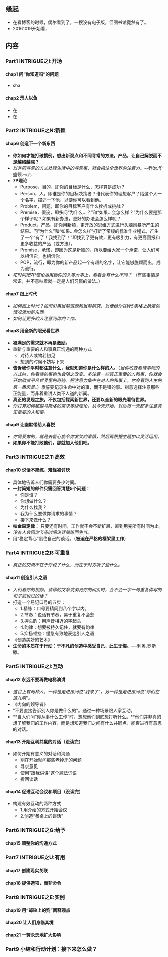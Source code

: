 ##  缘起
+ 在看博客的时候，偶尔看到了，一搜没有电子版，但图书馆竟然有了。
+ 20161019开始看，

## 内容
###  Part1 INTRIGUE之I:开场
####  chap1 问“你知道吗”的问题
+ sha

####  chap2 示人以鱼
+ 在
+ 在

###  Part2 INTRIGUE之N:新颖
####  chap6 创造下一个新东西
+ **你如何才能打破惯例，想出新观点和不同寻常的方法，产品，让自己解脱而不是越陷越深？**
+ *以非同寻常的方式处理生活中的寻常事，就会抓住全世界的注意力。*--乔治.华盛顿.卡弗
+ **7P理论**
	+ Purpose，目的，即你的目标是什么，怎样算是成功？
	+ Person，人，即谁是你的目标决策者？谁代表你的理想客户？给这个人一个名字，描述一下他，以便你可以看到他。
	+ Problem，问题，即你的目标客户有什么挫折或挑战？
	+ Premise，假设，即多问“为什么...？”和“如果...会怎么样？”为什么要是那个样子呢？如果有新办法，更好的办法会怎么样呢？
	+ Product，产品，即你用新颖，更开放的思维方式进行头脑风暴所产生的结果。问“为什么”和“如果...会怎么样”打断了常规的标准作业程式，产生了一个“有了！我找到了！”即找到了更有效，更有吸引力，有更高回报和更多收益的产品（或方法）。
	+ Promise，承诺，即因为这是新颖的，所以要给大家一个承诺，让人们可以相信它，也相信你。
	+ POP，流行，即为你的新产品起一个有趣的名字，让它能够脱颖而出，成为流行。
+ *花时间把7P理论运用到你的头等大事上，看看会有什么不同？* （有些事情是常识，并不意味着就一定是人们习惯的做法。）
####  chap7 跟上时代
+ *如何跟上时代？如何引用当前资源和当前研究，以便给你在W5表格上确定的情况添加新东西。*
+ *如何让更多的人注意到你的工作。*
####  chap8 用全新的眼光看世界
+ **被满足的需求就不再是激励。**
+ 重新与重要的人和事真正沟通的两种方式
	+ 对待人或物若初见
	+ 想到的时候不妨写下来
+ **告诉我你平时都注意什么，我就知道你是什么样的人。**（*当你改变看待事物的方式时，你看待的事物也会随之改变。多注意一些真正重要的人和事，你就会开始欣赏平凡世界里的奇迹。把注意力集中在对人的和事上，你会看到人生的另一番风景。*）发誓要记录生命中对的事，而不是错的事。刻意选择注意那些正能量，而非着重讲人类不人道的新闻。
+ **真正的发现之旅，不仅包括探索新世界，还要以全新的眼光看待世界。**
+ *你打算如何超越马斯洛的需求等级理论，从今天开始，以后每一天都多注意真正重要的人和事。*
####  chap9 让幽默带给人喜悦
+ *你需要做的，就是去留心能令你发笑的事情，然后再根据主题加以灵活运用。*
+ **如果你不能打败他们，那就加入他们吧。**

###  Part3 INTRIGUE之T:高效
####  chap10 说话不简练，难怪被讨厌
+ 具体地告诉人们你需要多少时间。
+ **一封简短的邮件只需回答清楚5个问题：**
	+ 你是谁？
	+ 你想做什么？
	+ 为什么找我？
	+ 我为什么要做你请求的事情？
	+ 接下来做什么？
+ **帕金森定律：** 只要还有时间，工作就不会不断扩展，直到用完所有时间为止。
+ *没有人会因你节省时间说话简练而生气。*
+ 用“稳定背心”裹住自己的谈话。（**被迫在严格的框架里工作**）

###  Part4 INTRIGUE之R:可重复
+ *真正的交流不在于你说了什么，而在于对方听了些什么。*
####  chap11 创造引人之语
+ *人们看你的视频，读你的文章或浏览你的网页时，会不会一字一句重复你写的句子或说过的话？*
+ 打造一个易记口号的五步：
	+ 1.精练：口号要精简到八个字以内。
	+ 2.节奏：说话有节奏，易于重复不会愁
	+ 3.押头韵：用声音相近的字起头
	+ 4.韵律：想要被持久记住，就要有韵律
	+ 5.抑扬顿挫：缓急有致地表达引人之语
+ 《创造美妙的艺术》
+ **生命的本质在于行动：于不凡的创造中感受自己，此生无悔。**---利奥.罗斯滕。

###  Part5 INTRIGUE之I:互动
####  chap12 永远不要再做电梯演讲
+ *这世上有两种人，一种是走进房间说“我来了”，另一种是走进房间说“你们在这儿啊”。*
+ 《内向的领导者》
+ “不要直接告诉别人你是做什么的”。通过一种场景跟人家互动。
+ **当人们问“你从事什么工作”时，想想他们到底想打听什么。**他们并非真的想了解我们的工作内容，而是想知道我们之间有什么共同点，能否进行有意思的对话。
####  chap13 开始互利共赢的对话（没读完）
+ 如何开始有意义的对话和沟通
	+ 别在开始就问那些老掉牙的问题
	+ 寻求意见
	+ 使用“跟我讲讲”这个魔法词语
	+ 折回谈话
####  chap14 促进互动会议和项目（没读完）
+ 构建有效互动的两种方式
	+ 1.用介绍的方式开始会议
	+ 2.创造“餐桌上的谈话”

###  Part6 INTRIGUE之G:给予
####  chap15 调整你的沟通方式

###  Part7 INTRIGUE之U:有用
####  chap17 创建现实关联
####  chap18 提供选项，而非命令

###  Part8 INTRIGUE之E:实例
####  chap19 用“邮轮上的狗”阐释观点
####  chap20 让人们身临其境
####  chap21 一劳永逸地扩大影响

###  Part9 小结和行动计划：接下来怎么做？